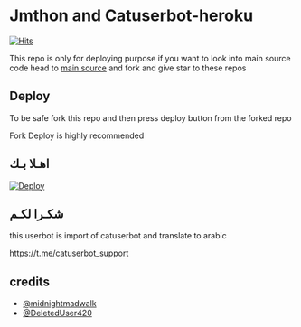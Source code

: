 # Jmthon and Catuserbot-heroku
[![Hits](https://hits.seeyoufarm.com/api/count/incr/badge.svg?url=https%3A%2F%2Fgithub.com%2Ftgcatub%2Fnekopack&count_bg=%2379C83D&title_bg=%23555555&icon=&icon_color=%23E7E7E7&title=hits&edge_flat=false)](https://github.com/TgCatUB/nekopack)

This repo is only for deploying purpose if you want to look into main source code head to [main source](https://github.com/tgcatub/catuserbot) and fork and give star to these repos 

## Deploy

To be safe fork this repo and then press deploy button from the forked repo 

Fork Deploy is highly recommended

## اهـلا بـك

[![Deploy](https://www.herokucdn.com/deploy/button.svg)](https://heroku.com/deploy?template=https://github.com/v59b/pack)

## شكـرا لكـم 


this userbot is import of catuserbot and translate to arabic

https://t.me/catuserbot_support

## credits
   - [@midnightmadwalk](https://t.me/midnightmadwalk)
   - [@DeletedUser420](https://t.me/DeletedUser420)
